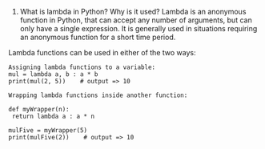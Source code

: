 1. What is lambda in Python? Why is it used?
Lambda is an anonymous function in Python, that can accept any number of arguments, but can only have a single expression. It is generally used in situations requiring an anonymous function for a short time period. 

Lambda functions can be used in either of the two ways:

	Assigning lambda functions to a variable:
	mul = lambda a, b : a * b
	print(mul(2, 5))    # output => 10
	
	Wrapping lambda functions inside another function:
	
	def myWrapper(n):
	 return lambda a : a * n
	
	mulFive = myWrapper(5)
	print(mulFive(2))    # output => 10
